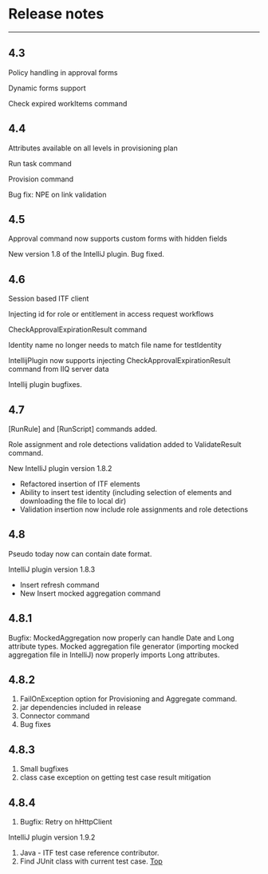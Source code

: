 
# Release notes

* * *

## 4.3

Policy handling in approval forms

Dynamic forms support

Check expired workItems command

## 4.4

Attributes available on all levels in provisioning plan

Run task command

Provision command

Bug fix: NPE on link validation

## 4.5

Approval command now supports custom forms with hidden fields

New version 1.8 of the IntelliJ plugin. Bug fixed.

## 4.6

Session based ITF client

Injecting id for role or entitlement in access request workflows

CheckApprovalExpirationResult command

Identity name no longer needs to match file name for testIdentity

IntellijPlugin now supports injecting CheckApprovalExpirationResult command from IIQ server data

Intellij plugin bugfixes.

## 4.7

[RunRule] and [RunScript] commands added.

Role assignment and role detections validation added to ValidateResult command.

New IntelliJ plugin version 1.8.2

* Refactored insertion of ITF elements
* Ability to insert test identity (including selection of elements and downloading the file to local dir)
* Validation insertion now include role assignments and role detections

## 4.8

Pseudo today now can contain date format.

IntelliJ plugin version 1.8.3

* Insert refresh command
* New Insert mocked aggregation command

## 4.8.1

Bugfix: MockedAggregation now properly can handle Date and Long attribute types. Mocked aggregation file generator (importing mocked aggregation file in IntelliJ) now properly imports Long attributes.

## 4.8.2

1. FailOnException option for Provisioning and Aggregate command.
2. jar dependencies included in release
3. Connector command
4. Bug fixes

## 4.8.3

1. Small bugfixes
2. class case exception on getting test case result mitigation

## 4.8.4

1. Bugfix: Retry on hHttpClient 

IntelliJ plugin version 1.9.2

1. Java - ITF test case reference contributor.
2. Find JUnit class with current test case.
[Top](/wiki/spaces/ITF/pages/18022739/ITF+XML+Reference)